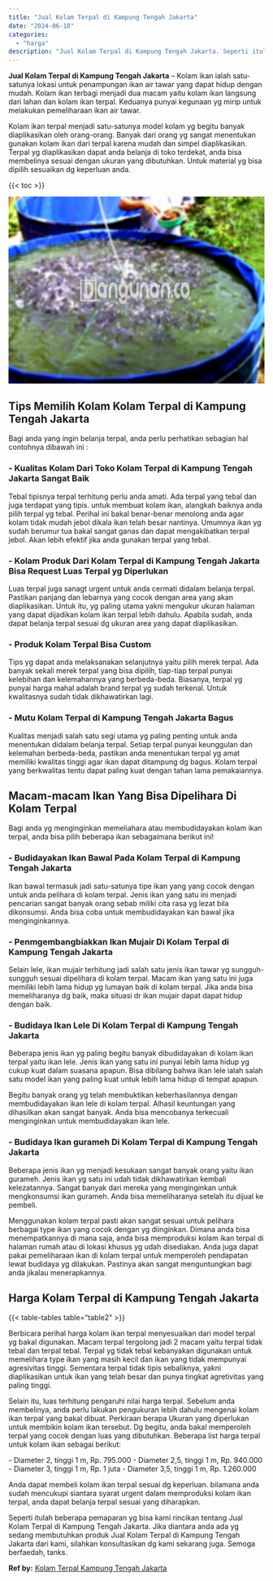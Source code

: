 ```yaml
---
title: "Jual Kolam Terpal di Kampung Tengah Jakarta"
date: "2024-06-18"
categories: 
  - "harga"
description: "Jual Kolam Terpal di Kampung Tengah Jakarta. Seperti itulah beberapa pemaparan yg bisa kami rincikan tentang Jual Kolam Terpal di Kampung Tengah Jakarta. Jik..."
---
```


**Jual Kolam Terpal di Kampung Tengah Jakarta** – Kolam ikan ialah satu-satunya lokasi untuk penampungan ikan air tawar yang dapat hidup dengan mudah. Kolam ikan terbagi menjadi dua macam yaitu kolam ikan langsung dari lahan dan kolam ikan terpal. Keduanya punyai kegunaan yg mirip untuk melakukan pemeliharaan ikan air tawar.

Kolam ikan terpal menjadi satu-satunya model kolam yg begitu banyak diaplikasikan oleh orang-orang. Banyak dari orang yg sangat menentukan gunakan kolam ikan dari terpal karena mudah dan simpel diaplikasikan. Terpal yg diaplikasikan dapat anda belanja di toko terdekat, anda bisa membelinya sesuai dengan ukuran yang dibutuhkan. Untuk material yg bisa dipilih sesuaikan dg keperluan anda.

{{< toc >}}

![Jual Kolam Terpal di Kampung Tengah Jakarta](/images/jual-kolam-terpal-46.png)

## Tips Memilih Kolam Kolam Terpal di Kampung Tengah Jakarta

Bagi anda yang ingin belanja terpal, anda perlu perhatikan sebagian hal contohnya dibawah ini :

### \- Kualitas Kolam Dari Toko Kolam Terpal di Kampung Tengah Jakarta Sangat Baik

Tebal tipisnya terpal terhitung perlu anda amati. Ada terpal yang tebal dan juga terdapat yang tipis. untuk membuat kolam ikan, alangkah baiknya anda pilih terpal yg tebal. Perihal ini bakal benar-benar menolong anda agar kolam tidak mudah jebol dikala ikan telah besar nantinya. Umumnya ikan yg sudah berumur tua bakal sangat ganas dan dapat mengakibatkan terpal jebol. Akan lebih efektif jika anda gunakan terpal yang tebal.

### \- Kolam Produk Dari Kolam Terpal di Kampung Tengah Jakarta Bisa Request Luas Terpal yg Diperlukan

Luas terpal juga sanagt urgent untuk anda cermati didalam belanja terpal. Pastikan panjang dan lebarnya yang cocok dengan area yang akan diaplikasikan. Untuk itu, yg paling utama yakni mengukur ukuran halaman yang dapat dijadikan kolam ikan terpal lebih dahulu. Apabila sudah, anda dapat belanja terpal sesuai dg ukuran area yang dapat diaplikasikan.

### \- Produk Kolam Terpal Bisa Custom

Tips yg dapat anda melaksanakan selanjutnya yaitu pilih merek terpal. Ada banyak sekali merek terpal yang bisa dipilih, tiap-tiap terpal punyai kelebihan dan kelemahannya yang berbeda-beda. Biasanya, terpal yg punyai harga mahal adalah brand terpal yg sudah terkenal. Untuk kwalitasnya sudah tidak dikhawatirkan lagi.

### \- Mutu Kolam Terpal di Kampung Tengah Jakarta Bagus

Kualitas menjadi salah satu segi utama yg paling penting untuk anda menentukan didalam belanja terpal. Setiap terpal punyai keunggulan dan kelemahan berbeda-beda, pastikan anda menentukan terpal yg amat memiliki kwalitas tinggi agar ikan dapat ditampung dg bagus. Kolam terpal yang berkwalitas tentu dapat paling kuat dengan tahan lama pemakaiannya.

## Macam-macam Ikan Yang Bisa Dipelihara Di Kolam Terpal

Bagi anda yg menginginkan memeliahara atau membudidayakan kolam ikan terpal, anda bisa pilih beberapa ikan sebagaimana berikut ini!

### \- Budidayakan Ikan Bawal Pada Kolam Terpal di Kampung Tengah Jakarta

Ikan bawal termasuk jadi satu-satunya tipe ikan yang yang cocok dengan untuk anda pelihara di kolam terpal. Jenis ikan yang satu ini menjadi pencarian sangat banyak orang sebab miliki cita rasa yg lezat bila dikonsumsi. Anda bisa coba untuk membudidayakan kan bawal jika menginginkannya.

### \- Penmgembangbiakkan Ikan Mujair Di Kolam Terpal di Kampung Tengah Jakarta

Selain lele, ikan mujair terhitung jadi salah satu jenis ikan tawar yg sungguh-sungguh sesuai dipelihara di kolam terpal. Macam ikan yang satu ini juga memiliki lebih lama hidup yg lumayan baik di kolam terpal. Jika anda bisa memeliharanya dg baik, maka situasi dr ikan mujair dapat dapat hidup dengan baik.

### \- Budidaya Ikan Lele Di Kolam Terpal di Kampung Tengah Jakarta

Beberapa jenis ikan yg paling begitu banyak dibudidayakan di kolam ikan terpal yaitu ikan lele. Jenis ikan yang satu ini punyai lebih lama hidup yg cukup kuat dalam suasana apapun. Bisa dibilang bahwa ikan lele ialah salah satu model ikan yang paling kuat untuk lebih lama hidup di tempat apapun.

Begitu banyak orang yg telah membuktikan keberhasilannya dengan membudidayakan ikan lele di kolam terpal. Alhasil keuntungan yang dihasilkan akan sangat banyak. Anda bisa mencobanya terkecuali menginginkan untuk membudidayakan ikan lele.

### \- Budidaya Ikan gurameh Di Kolam Terpal di Kampung Tengah Jakarta

Beberapa jenis ikan yg menjadi kesukaan sangat banyak orang yaitu ikan gurameh. Jenis ikan yg satu ini udah tidak dikhawatirkan kembali kelezatannya. Sangat banyak dari mereka yang menginginkan untuk mengkonsumsi ikan gurameh. Anda bisa memeliharanya setelah itu dijual ke pembeli.

Menggunakan kolam terpal pasti akan sangat sesuai untuk pelihara berbagai type ikan yang cocok dengan yg diinginkan. Dimana anda bisa menempatkannya di mana saja, anda bisa memproduksi kolam ikan terpal di halaman rumah atau di lokasi khusus yg udah disediakan. Anda juga dapat pakai pemeliharaan ikan di kolam terpal untuk memperoleh pendapatan lewat budidaya yg dilakukan. Pastinya akan sangat menguntungkan bagi anda jikalau menerapkannya.

## Harga Kolam Terpal di Kampung Tengah Jakarta

{{< table-tables table="table2" >}}

Berbicara perihal harga kolam ikan terpal menyesuaikan dari model terpal yg bakal digunakan. Macam terpal tergolong jadi 2 macam yaitu terpal tidak tebal dan terpal tebal. Terpal yg tidak tebal kebanyakan digunakan untuk memelihara type ikan yang masih kecil dan ikan yang tidak mempunyai agresivitas tinggi. Sementara terpal tidak tipis sebaliknya, yakni diaplikasikan untuk ikan yang telah besar dan punya tingkat agretivitas yang paling tinggi.

Selain itu, luas terhitung pengaruhi nilai harga terpal. Sebelum anda membelinya, anda perlu lakukan pengukuran lebih dahulu mengenai kolam ikan terpal yang bakal dibuat. Perkiraan berapa Ukuran yang diperlukan untuk membikin kolam ikan tersebut. Dg begitu, anda bakal memperoleh terpal yang cocok dengan luas yang dibutuhkan. Beberapa list harga terpal untuk kolam ikan sebagai berikut:

\- Diameter 2, tinggi 1 m, Rp. 795.000 - Diameter 2,5, tinggi 1 m, Rp. 940.000 - Diameter 3, tinggi 1 m, Rp. 1 juta - Diameter 3,5, tinggi 1 m, Rp. 1.260.000

Anda dapat membeli kolam ikan terpal sesuai dg keperluan. bilamana anda sudah mencukupi siantara syarat urgent dalam memproduksi kolam ikan terpal, anda dapat belanja terpal sesuai yang diharapkan.

Seperti itulah beberapa pemaparan yg bisa kami rincikan tentang Jual Kolam Terpal di Kampung Tengah Jakarta. Jika diantara anda ada yg sedang membutuhkan produk Jual Kolam Terpal di Kampung Tengah Jakarta dari kami, silahkan konsultasikan dg kami sekarang juga. Semoga berfaedah, tanks.

**Ref by:** [Kolam Terpal Kampung Tengah Jakarta](https://id.wikipedia.org/wiki/Kolam)
